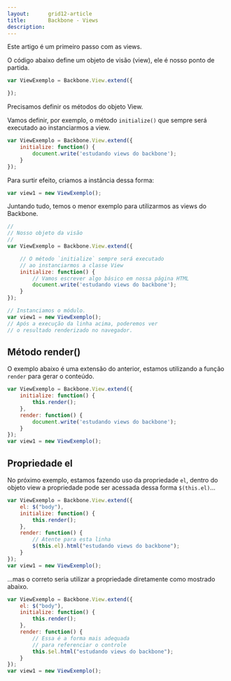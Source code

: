 ```yaml
---
layout:      grid12-article
title:       Backbone - Views
description: 
---
```


Este artigo é um primeiro passo com as views.

O código abaixo define um objeto de visão (view), ele é nosso ponto de partida.

```javascript
var ViewExemplo = Backbone.View.extend({

});
```

Precisamos definir os métodos do objeto View. 

Vamos definir, por exemplo, o método `initialize()` que sempre será executado ao instanciarmos a view.

```javascript
var ViewExemplo = Backbone.View.extend({
    initialize: function() {
        document.write('estudando views do backbone');
    }
});
```

Para surtir efeito, criamos a instância dessa forma:

```javascript
var view1 = new ViewExemplo();
```


Juntando tudo, temos o menor exemplo para utilizarmos as views do Backbone. 

```javascript
//
// Nosso objeto da visão
//
var ViewExemplo = Backbone.View.extend({

    // O método `initialize` sempre será executado
    // ao instanciarmos a classe View
    initialize: function() {
        // Vamos escrever algo básico em nossa página HTML
        document.write('estudando views do backbone');
    }
});

// Instanciamos o módulo.
var view1 = new ViewExemplo();
// Após a execução da linha acima, poderemos ver
// o resultado renderizado no navegador.
```



Método render()
---

O exemplo abaixo é uma extensão do anterior, estamos utilizando a função `render` para gerar o conteúdo.

```javascript
var ViewExemplo = Backbone.View.extend({
    initialize: function() {
        this.render();
    },
    render: function() {
        document.write('estudando views do backbone');
    }
});
var view1 = new ViewExemplo();
```



Propriedade el
---

No próximo exemplo, estamos fazendo uso da propriedade `el`, dentro do objeto view a propriedade pode ser acessada dessa
forma `$(this.el)`...

```javascript
var ViewExemplo = Backbone.View.extend({
    el: $("body"),
    initialize: function() {
        this.render();
    },
    render: function() {
        // Atente para esta linha
        $(this.el).html("estudando views do backbone");
    }
});
var view1 = new ViewExemplo();
```

...mas o correto seria utilizar a propriedade diretamente  como mostrado abaixo.

```javascript
var ViewExemplo = Backbone.View.extend({
    el: $("body"),
    initialize: function() {
        this.render();
    },
    render: function() {
        // Essa é a forma mais adequada
        // para referenciar o controle
        this.$el.html("estudando views do backbone");
    }
});
var view1 = new ViewExemplo();
```
